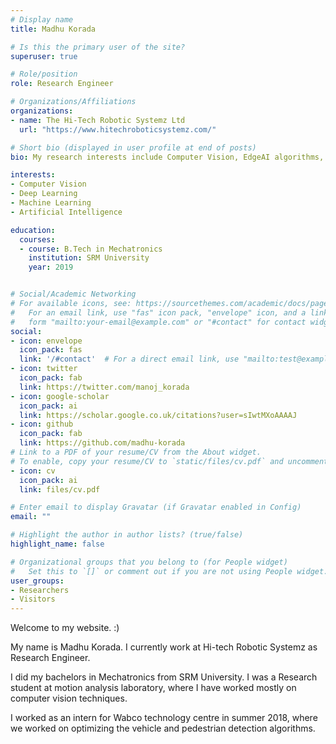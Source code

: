 ```yaml
---
# Display name
title: Madhu Korada

# Is this the primary user of the site?
superuser: true

# Role/position
role: Research Engineer

# Organizations/Affiliations
organizations:
- name: The Hi-Tech Robotic Systemz Ltd
  url: "https://www.hitechroboticsystemz.com/"

# Short bio (displayed in user profile at end of posts)
bio: My research interests include Computer Vision, EdgeAI algorithms, ADAS and robotics.

interests:
- Computer Vision
- Deep Learning
- Machine Learning
- Artificial Intelligence

education:
  courses:
  - course: B.Tech in Mechatronics
    institution: SRM University
    year: 2019


# Social/Academic Networking
# For available icons, see: https://sourcethemes.com/academic/docs/page-builder/#icons
#   For an email link, use "fas" icon pack, "envelope" icon, and a link in the
#   form "mailto:your-email@example.com" or "#contact" for contact widget.
social:
- icon: envelope
  icon_pack: fas
  link: '/#contact'  # For a direct email link, use "mailto:test@example.org".
- icon: twitter
  icon_pack: fab
  link: https://twitter.com/manoj_korada
- icon: google-scholar
  icon_pack: ai
  link: https://scholar.google.co.uk/citations?user=sIwtMXoAAAAJ
- icon: github
  icon_pack: fab
  link: https://github.com/madhu-korada
# Link to a PDF of your resume/CV from the About widget.
# To enable, copy your resume/CV to `static/files/cv.pdf` and uncomment the lines below.
- icon: cv
  icon_pack: ai
  link: files/cv.pdf

# Enter email to display Gravatar (if Gravatar enabled in Config)
email: ""

# Highlight the author in author lists? (true/false)
highlight_name: false

# Organizational groups that you belong to (for People widget)
#   Set this to `[]` or comment out if you are not using People widget.
user_groups:
- Researchers
- Visitors
---
```



Welcome to my website. :)

My name is Madhu Korada. I currently work at Hi-tech Robotic Systemz as Research Engineer.

I did my bachelors in Mechatronics from SRM University. I was a Research student at motion analysis laboratory, where I have worked mostly on computer vision techniques.

I worked as an intern for Wabco technology centre in summer 2018, where we worked on optimizing the vehicle and pedestrian detection algorithms.